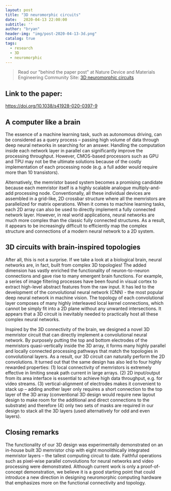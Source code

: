 ```yaml
---
layout: post
title: "3D neuromorphic circuits"
date:   2020-04-13 22:00:00
subtitle: ''
author: "bryan"
header-img: "img/post-2020-04-13-3d.png"
catalog: true
tags:
  - research
  - 3D
  - neuromorphic
---
```


> Read our "behind the paper post" at Nature Device and Materials Engineering Community Site: [3D neuromorphic circuits](https://devicematerialscommunity.nature.com/users/367058-peng-lin/posts/64163-3d-neuromorphic-circuits)

## Link to the paper:

https://doi.org/10.1038/s41928-020-0397-9

## A computer like a brain

The essence of a machine learning task, such as autonomous driving, can be considered as a query process – passing high volume of data through deep neural networks in searching for an answer. Handling the computation inside each network layer in parallel can significantly improve the processing throughput. However, CMOS-based processors such as GPU and TPU may not be the ultimate solutions because of the costly implementation of each processing node (e.g. a full adder would require more than 10 transistors).  

Alternatively, the memristor based system becomes a promising candidate because each memristor itself is a highly scalable analogue multiply-and-add processing node. Conventionally, all these individual devices are assembled in a grid-like, 2D crossbar structure where all the memristors are parallelized for matrix operations. When it comes to machine learning tasks, each 2D array can also be used to directly implement a fully connected network layer. However, in real world applications, neural networks are much more complex than the classic fully connected structures. As a result, it appears to be increasingly difficult to efficiently map the complex structure and connections of a modern neural network to a 2D system.

## 3D circuits with brain-inspired topologies

After all, this is not a surprise. If we take a look at a biological brain, neural networks are, in fact, built from complex 3D topologies! The added dimension has vastly enriched the functionality of neuron-to-neuron connections and gave rise to many emergent brain functions. For example, a series of image filtering processes have been found in visual cortex to extract high-level abstract features from the raw input. It has led to the development of the convolutional neural network (CNN) - the most popular deep neural network in machine vision. The topology of each convolutional layer composes of many highly interleaved local kernel connections, which cannot be simply fit into a 2D plane without any unwanted intersections. It appears that a 3D circuit is inevitably needed to practically host all these complex neural networks. 

Inspired by the 3D connectivity of the brain, we designed a novel 3D memristor circuit that can directly implement a convolutional neural network. By purposely putting the top and bottom electrodes of the memristors quasi-vertically inside the 3D array, it forms many highly parallel and locally connected processing pathways that match the topologies in convolutional layers. As a result, our 3D circuit can naturally perform the 2D convolutions. It turned out that the same design has also led to four highly rewarded properties: (1) local connectivity of memristors is extremely effective in limiting sneak path current in large arrays. (2) 2D input/output from its area interface is essential to achieve high data throughput, e.g. for video streams. (3) vertical-alignment of electrodes makes it convenient to stack up – adding another layer only requires a short connection to the top layer of the 3D array (conventional 3D design would require new layout design to make room for the additional and direct connections to the substrate) and therefore (4) only two sets of masks are required in our design to stack all the 3D layers (used alternatively for odd and even layers).

## Closing remarks

The functionality of our 3D design was experimentally demonstrated on an in-house built 3D memristor chip with eight monolithically integrated memristor layers – the tallest computing circuit to date. Faithful operations such as pixel-wise parallel convolutions for neural networks and video processing were demonstrated. Although current work is only a proof-of-concept demonstration, we believe it is a good starting point that could introduce a new direction in designing neuromorphic computing hardware that emphasizes more on the functional connectivity and topology.
